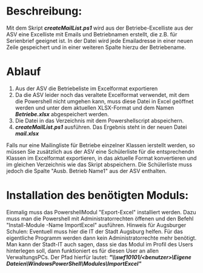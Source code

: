 # Beschreibung:
Mit dem Skript ***createMailList.ps1*** wird aus der Betriebe-Excelliste aus der ASV eine Excelliste mit Emails und Betriebnamen erstellt, die z.B. für Serienbrief geeignet ist. In der Datei wird jede Emailadresse in einer neuen Zeile gespeichert und in einer weiteren Spalte hierzu der Betriebename.

# Ablauf
1. Aus der ASV die Betriebeliste im Excelformat exportieren
2. Da die ASV leider noch das veraltete Excelformat verwendet, mit dem die Powershell nicht umgehen kann, muss diese Datei in Excel geöffnet werden und unter dem aktuellen XLSX-Format und dem Namen ***Betriebe.xlsx*** abgespeichert werden.
3. Die Datei in das Verzeichnis mit dem Powershellscript abspeichern.
4. ***createMailList.ps1*** ausführen. Das Ergebnis steht in der neuen Datei ***mail.xlsx***

Falls nur eine Mailingliste für Betriebe einzelner Klassen ierstellt werden, so müssen Sie zusätzlich aus der ASV eine Schülerliste für die entsprechendn Klassen im Excelformat exportieren, in das aktuelle Format konvertieren und im gleichen Verzeichnis wie das Skript abspeichern. Die Schülerliste muss jedoch die Spalte "Ausb. Betrieb Name1" aus der ASV enthalten. 

# Installation des benötigten Moduls:
Einmalig muss das PowershellModul "Export-Excel" installiert werden. Dazu muss man die Powershell mit Administratorrechten öffenen und den Befehl "Install-Module -Name ImportExcel" ausführen.
Hinweis für Augsburger Schulen: Eventuell muss hier die IT der Stadt Augsburg helfen. Für das eigentliche Programm werden dann kein Administratorrechte mehr benötigt. Man kann der Stadt-IT auch sagen, dass sie das Modul im Profil des Users hinterlegen soll, dann funktioniert es für diesen User an allen VerwaltungsPCs. Der Pfad hierfür lautet: ***"\\\\swf10101/\<benutzer>\Eigene Dateien\WindowsPowerShell\Modules\ImportExcel"***
